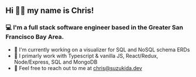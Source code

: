 ## Hi 👋🏻 my name is Chris!

### 💻 I'm a full stack software engineer based in the Greater San Francisco Bay Area.

- 🌱  I'm currently working on a visualizer for SQL and NoSQL schema ERDs
- 🔧  I primarly work with Typescript & vanilla JS, React/Redux, Node/Express, SQL and MongoDB
- 📧  Feel free to reach out to me at chris@suzukida.dev
